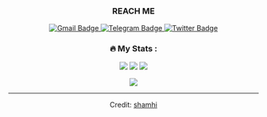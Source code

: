 <div align="center">
  <div align="center">
   
  </div>
  <div align="center" id="badges">
    <h3 align="center">REACH ME</h3>
    <a href="mailto:airdropversity01@gmail.com">
      <img src="https://img.shields.io/badge/-airdropversity01%40gmail.com-maroon?style=for-the-badge&logo=gmail&logoColor=white" alt="Gmail Badge"/>
    </a>
    <a href="https://t.me/HylobatesMoloch">
      <img src="https://img.shields.io/badge/-Afif-white?style=for-the-badge&logo=telegram&logoColor=blue" alt="Telegram Badge"/>
    </a>
    <a href="https://twitter.com/tweetapp_">
      <img src="https://img.shields.io/badge/-Keen-blue?style=for-the-badge&logo=twitter&logoColor=white" alt="Twitter Badge"/>
    </a>
  </div>
</div>

<div align="center">

### :fire: My Stats :
![](http://github-profile-summary-cards.vercel.app/api/cards/profile-details?username=jamaluunn&theme=dark)
![](http://github-profile-summary-cards.vercel.app/api/cards/stats?username=jamaluunn&theme=dark)
![](http://github-profile-summary-cards.vercel.app/api/cards/repos-per-language?username=jamaluunn&theme=dark)

</div>

<!--horizontal divider(gradiant)-->
<div align="center">
  <img src="https://user-images.githubusercontent.com/73097560/115834477-dbab4500-a447-11eb-908a-139a6edaec5c.gif">
</div>

<div align="center">
  <hr>
</div>

<div align="center">
  <p>Credit: <a href="https://github.com/shamhi">shamhi</a></p>
</div>
